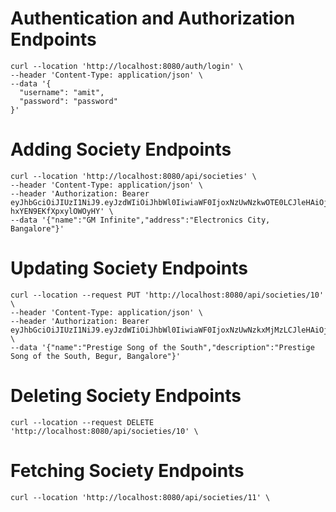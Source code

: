 # Authentication and Authorization Endpoints
```shell
curl --location 'http://localhost:8080/auth/login' \
--header 'Content-Type: application/json' \
--data '{
  "username": "amit",
  "password": "password"
}'
```

# Adding Society Endpoints
```shell
curl --location 'http://localhost:8080/api/societies' \
--header 'Content-Type: application/json' \
--header 'Authorization: Bearer eyJhbGciOiJIUzI1NiJ9.eyJzdWIiOiJhbWl0IiwiaWF0IjoxNzUwNzkwOTE0LCJleHAiOjE3NTA3OTE4MTR9.UffRyB7LG1pMFHwFF4_CEf-hxYEN9EKfXpxylOWOyHY' \
--data '{"name":"GM Infinite","address":"Electronics City, Bangalore"}'
```

# Updating Society Endpoints
```shell
curl --location --request PUT 'http://localhost:8080/api/societies/10' \
--header 'Content-Type: application/json' \
--header 'Authorization: Bearer eyJhbGciOiJIUzI1NiJ9.eyJzdWIiOiJhbWl0IiwiaWF0IjoxNzUwNzkxMjMzLCJleHAiOjE3NTA3OTIxMzN9.3eqi6GTXgIxIe56ImDFHLb6PGjr8fQZjIAgpN96ag7w' \
--data '{"name":"Prestige Song of the South","description":"Prestige Song of the South, Begur, Bangalore"}'
```

# Deleting Society Endpoints
```shell
curl --location --request DELETE 'http://localhost:8080/api/societies/10' \
```

# Fetching Society Endpoints
```shell
curl --location 'http://localhost:8080/api/societies/11' \
```
